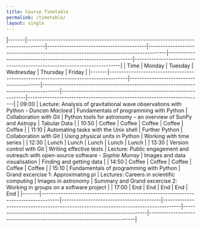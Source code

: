 ```yaml
---
title: Course Timetable
permalink: /timetable/
layout: single
---
```


|-------|-------------------------------------------------------------------------------------|-----------------------------------------|-------------------------------------------------------------------------------------|---------------------------------------------------------------|------------------------------------------------------------------------|
|  Time | Monday                                                                              | Tuesday                                 | Wednesday                                                                           | Thursday                                                      | Friday                                                                 |
|-------|-------------------------------------------------------------------------------------|-----------------------------------------|-------------------------------------------------------------------------------------|---------------------------------------------------------------|------------------------------------------------------------------------|
| 09:00 | Lecture: Analysis of gravitational wave observations with Python - *Duncan Macloed* | Fundamentals of programming with Python | Collaboration with Git                                                              | Python tools for astronomy – an overview of SunPy and Astropy | Tabular Data                                                           |
| 10:50 | Coffee                                                                              | Coffee                                  | Coffee                                                                              | Coffee                                                        | Coffee                                                                 |
| 11:10 | Automating tasks with the Unix shell                                                | Further Python                          | Collaboration with Git                                                              | Using physical units in Python                                | Working with time series                                               |
| 12:30 | Lunch                                                                               | Lunch                                   | Lunch                                                                               | Lunch                                                         | Lunch                                                                  |
| 13:30 | Version control with Git                                                            | Writing effective tests                 | Lecture: Public engagement and outreach with open-source software - *Sophie Murray* | Images and data visualisation                                 | Finding and getting data                                               |
| 14:50 | Coffee                                                                              | Coffee                                  | Coffee                                                                              | Coffee                                                        | Coffee                                                                 |
| 15:10 | Fundamentals of programming with Python                                             | Grand excercise 1: Approximating pi     | Lectures: Careers in scientific computing                                           | Images in astronomy                                           | Summary and Grand excercise 2: Working in groups on a software project |
| 17:00 | End                                                                                 | End                                     | End                                                                                 | End                                                           | End                                                                    |
|-------|-------------------------------------------------------------------------------------|-----------------------------------------|-------------------------------------------------------------------------------------|---------------------------------------------------------------|------------------------------------------------------------------------|
